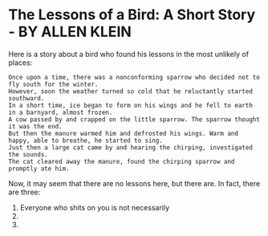 # The Lessons of a Bird: A Short Story - BY ALLEN KLEIN

Here is a story about a bird who found his lessons in the most unlikely of places:

    Once upon a time, there was a nonconforming sparrow who decided not to fly south for the winter. 
    However, soon the weather turned so cold that he reluctantly started southward. 
    In a short time, ice began to form on his wings and he fell to earth in a barnyard, almost frozen. 
    A cow passed by and crapped on the little sparrow. The sparrow thought it was the end. 
    But then the manure warmed him and defrosted his wings. Warm and happy, able to breathe, he started to sing. 
    Just then a large cat came by and hearing the chirping, investigated the sounds. 
    The cat cleared away the manure, found the chirping sparrow and promptly ate him.

Now, it may seem that there are no lessons here, but there are. In fact, there are three:

1. Everyone who shits on you is not necessarily 
2. 
3. 
